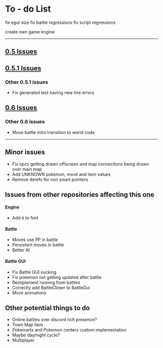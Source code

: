 # To - do List

fix egui size
fix battle regressions
fix script regressions

create own game engine

____

## [0.5 Issues](https://github.com/fiirecore-game/pokemon-game/issues?q=is%3Aopen+is%3Aissue+milestone%3A0.5)

## [0.5.1 Issues](https://github.com/fiirecore-game/pokemon-game/issues?q=is%3Aopen+is%3Aissue+milestone%3A0.5.1)
   ### Other 0.5.1 issues

* Fix generated text having new line errors

## [0.6 Issues](https://github.com/fiirecore-game/pokemon-game/issues?q=is%3Aopen+is%3Aissue+milestone%3A0.6)

   ### Other 0.6 issues

   * Move battle intro transition to world code

____

## Minor issues

* Fix npcs getting drawn offscreen and map connections being drawn over main map
* Add UNKNOWN pokemon, move and item values
* Remove derefs for non smart pointers

## Issues from other repositories affecting this one

#### Engine

* Add é to font

#### Battle

* Moves use PP in battle
* Persistent moves in battle
* Better AI

#### Battle GUI

* Fix Battle GUI sucking
* Fix pokemon not getting updated after battle
* Reimplement running from battles
* Correctly add BattleCloser to BattleGui
* Move animations

## Other potential things to do

* Online battles over discord rich presence?
* Town Map item
* Pokemarts and Pokemon centers custom implementation
* Maybe day/night cycle?
* Multiplayer